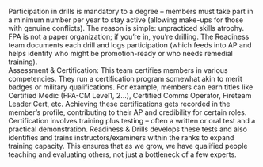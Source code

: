 Participation in drills is mandatory to a degree – members must take part in a minimum number per year to stay active (allowing make-ups for those with genuine conflicts). The reason is simple: unpracticed skills atrophy. FPA is not a paper organization; if you’re in, you’re drilling. The Readiness team documents each drill and logs participation (which feeds into AP and helps identify who might be promotion-ready or who needs remedial training).  
Assessment & Certification: This team certifies members in various competencies. They run a certification program somewhat akin to merit badges or military qualifications. For example, members can earn titles like Certified Medic (FPA-CM Level1, 2...), Certified Comms Operator, Fireteam Leader Cert, etc. Achieving these certifications gets recorded in the member’s profile, contributing to their AP and credibility for certain roles. Certification involves training plus testing – often a written or oral test and a practical demonstration. Readiness & Drills develops these tests and also identifies and trains instructors/examiners within the ranks to expand training capacity. This ensures that as we grow, we have qualified people teaching and evaluating others, not just a bottleneck of a few experts.